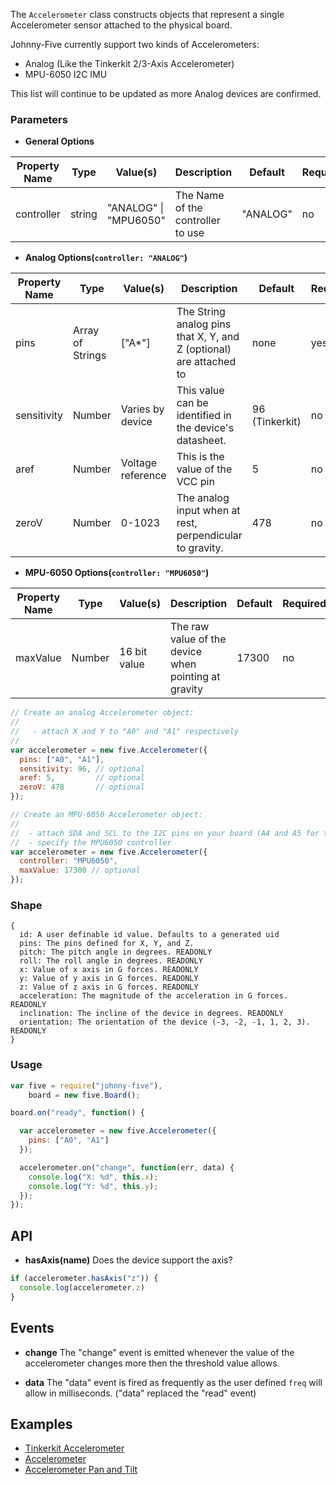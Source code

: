 The `Accelerometer` class constructs objects that represent a single Accelerometer sensor attached to the physical board.

Johnny-Five currently support two kinds of Accelerometers:

- Analog (Like the Tinkerkit 2/3-Axis Accelerometer)
- MPU-6050 I2C IMU

This list will continue to be updated as more Analog devices are confirmed.

### Parameters

- **General Options**
<table>
  <thead>
    <tr>
      <th>Property Name</th>
      <th>Type</th>
      <th>Value(s)</th>
      <th>Description</th>
      <th>Default</th>
      <th>Required</th>
    </tr>
  </thead>
  <tbody>
    <tr>
      <td>controller</td>
      <td>string</td>
      <td>"ANALOG" | "MPU6050"</td>
      <td>The Name of the controller to use</td>
      <td>"ANALOG"</td>
      <td>no</td>
    </tr>
  </tbody>
</table>

- **Analog Options(`controller: "ANALOG"`)** 
<table>
  <thead>
    <tr>
      <th>Property Name</th>
      <th>Type</th>
      <th>Value(s)</th>
      <th>Description</th>
      <th>Default</th>
      <th>Required</th>
    </tr>
  </thead>
  <tbody>
    <tr>
      <td>pins</td>
      <td>Array of Strings</td>
      <td>["A*"]</td>
      <td>The String analog pins that X, Y, and Z (optional) are attached to</td>
      <td>none</td>
      <td>yes</td>
    </tr>
    <tr>
      <td>sensitivity</td>
      <td>Number</td>
      <td>Varies by device</td>
      <td>This value can be identified in the device's datasheet.</td>
      <td>96 (Tinkerkit)</td>
      <td>no</td>
    </tr>
    <tr>
      <td>aref</td>
      <td>Number</td>
      <td>Voltage reference</td>
      <td>This is the value of the VCC pin</td>
      <td>5</td>
      <td>no</td>
    </tr>
    <tr>
      <td>zeroV</td>
      <td>Number</td>
      <td>0-1023</td>
      <td>The analog input when at rest, perpendicular to gravity.</td>
      <td>478</td>
      <td>no</td>
    </tr>
  </tbody>
</table>



- **MPU-6050 Options(`controller: "MPU6050"`)** 
<table>
  <thead>
    <tr>
      <th>Property Name</th>
      <th>Type</th>
      <th>Value(s)</th>
      <th>Description</th>
      <th>Default</th>
      <th>Required</th>
    </tr>
  </thead>
  <tbody>
    <tr>
      <td>maxValue</td>
      <td>Number</td>
      <td>16 bit value</td>
      <td>The raw value of the device when pointing at gravity</td>
      <td>17300</td>
      <td>no</td>
    </tr>
  </tbody>
</table>

```js
// Create an analog Accelerometer object:
// 
//   - attach X and Y to "A0" and "A1" respectively
//
var accelerometer = new five.Accelerometer({
  pins: ["A0", "A1"],
  sensitivity: 96, // optional
  aref: 5,         // optional
  zeroV: 478       // optional
});
```

```js
// Create an MPU-6050 Accelerometer object:
//
//  - attach SDA and SCL to the I2C pins on your board (A4 and A5 for the Uno)
//  - specify the MPU6050 controller
var accelerometer = new five.Accelerometer({
  controller: "MPU6050",
  maxValue: 17300 // optional
});
```

### Shape

```
{ 
  id: A user definable id value. Defaults to a generated uid
  pins: The pins defined for X, Y, and Z.
  pitch: The pitch angle in degrees. READONLY
  roll: The roll angle in degrees. READONLY
  x: Value of x axis in G forces. READONLY
  y: Value of y axis in G forces. READONLY
  z: Value of z axis in G forces. READONLY
  acceleration: The magnitude of the acceleration in G forces. READONLY
  inclination: The incline of the device in degrees. READONLY
  orientation: The orientation of the device (-3, -2, -1, 1, 2, 3). READONLY 
}
```



### Usage
```js
var five = require("johnny-five"), 
    board = new five.Board();

board.on("ready", function() {

  var accelerometer = new five.Accelerometer({
    pins: ["A0", "A1"]
  });

  accelerometer.on("change", function(err, data) {
    console.log("X: %d", this.x);
    console.log("Y: %d", this.y);
  });
});
```

## API

- **hasAxis(name)** Does the device support the axis? 
```js
if (accelerometer.hasAxis("z")) {
  console.log(accelerometer.z)
}
```

## Events

- **change** The "change" event is emitted whenever the value of the accelerometer changes more then the threshold value allows.

- **data** The "data" event is fired as frequently as the user defined `freq` will allow in milliseconds. ("data" replaced the "read" event)

## Examples

- [Tinkerkit Accelerometer](https://github.com/rwaldron/johnny-five/blob/master/docs/tinkerkit-accelerometer.md)
- [Accelerometer](https://github.com/rwaldron/johnny-five/blob/master/docs/accelerometer.md)
- [Accelerometer Pan and Tilt](https://github.com/rwaldron/johnny-five/blob/master/docs/accelerometer-pan-tilt.md)
